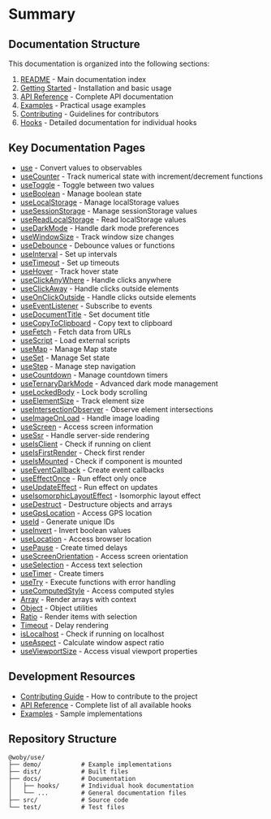 # Summary

## Documentation Structure

This documentation is organized into the following sections:

1. [README](README.md) - Main documentation index
2. [Getting Started](getting-started.md) - Installation and basic usage
3. [API Reference](api-reference.md) - Complete API documentation
4. [Examples](examples.md) - Practical usage examples
5. [Contributing](contributing.md) - Guidelines for contributors
6. [Hooks](hooks/) - Detailed documentation for individual hooks

## Key Documentation Pages

- [use](hooks/use.md) - Convert values to observables
- [useCounter](hooks/useCounter.md) - Track numerical state with increment/decrement functions
- [useToggle](hooks/useToggle.md) - Toggle between two values
- [useBoolean](hooks/useBoolean.md) - Manage boolean state
- [useLocalStorage](hooks/useLocalStorage.md) - Manage localStorage values
- [useSessionStorage](hooks/useSessionStorage.md) - Manage sessionStorage values
- [useReadLocalStorage](hooks/useReadLocalStorage.md) - Read localStorage values
- [useDarkMode](hooks/useDarkMode.md) - Handle dark mode preferences
- [useWindowSize](hooks/useWindowSize.md) - Track window size changes
- [useDebounce](hooks/useDebounce.md) - Debounce values or functions
- [useInterval](hooks/useInterval.md) - Set up intervals
- [useTimeout](hooks/useTimeout.md) - Set up timeouts
- [useHover](hooks/useHover.md) - Track hover state
- [useClickAnyWhere](hooks/useClickAnyWhere.md) - Handle clicks anywhere
- [useClickAway](hooks/useClickAway.md) - Handle clicks outside elements
- [useOnClickOutside](hooks/useOnClickOutside.md) - Handle clicks outside elements
- [useEventListener](hooks/useEventListener.md) - Subscribe to events
- [useDocumentTitle](hooks/useDocumentTitle.md) - Set document title
- [useCopyToClipboard](hooks/useCopyToClipboard.md) - Copy text to clipboard
- [useFetch](hooks/useFetch.md) - Fetch data from URLs
- [useScript](hooks/useScript.md) - Load external scripts
- [useMap](hooks/useMap.md) - Manage Map state
- [useSet](hooks/useSet.md) - Manage Set state
- [useStep](hooks/useStep.md) - Manage step navigation
- [useCountdown](hooks/useCountdown.md) - Manage countdown timers
- [useTernaryDarkMode](hooks/useTernaryDarkMode.md) - Advanced dark mode management
- [useLockedBody](hooks/useLockedBody.md) - Lock body scrolling
- [useElementSize](hooks/useElementSize.md) - Track element size
- [useIntersectionObserver](hooks/useIntersectionObserver.md) - Observe element intersections
- [useImageOnLoad](hooks/useImageOnLoad.md) - Handle image loading
- [useScreen](hooks/useScreen.md) - Access screen information
- [useSsr](hooks/useSsr.md) - Handle server-side rendering
- [useIsClient](hooks/useIsClient.md) - Check if running on client
- [useIsFirstRender](hooks/useIsFirstRender.md) - Check first render
- [useIsMounted](hooks/useIsMounted.md) - Check if component is mounted
- [useEventCallback](hooks/useEventCallback.md) - Create event callbacks
- [useEffectOnce](hooks/useEffectOnce.md) - Run effect only once
- [useUpdateEffect](hooks/useUpdateEffect.md) - Run effect on updates
- [useIsomorphicLayoutEffect](hooks/useIsomorphicLayoutEffect.md) - Isomorphic layout effect
- [useDestruct](hooks/useDestruct.md) - Destructure objects and arrays
- [useGpsLocation](hooks/useGpsLocation.md) - Access GPS location
- [useId](hooks/useId.md) - Generate unique IDs
- [useInvert](hooks/useInvert.md) - Invert boolean values
- [useLocation](hooks/useLocation.md) - Access browser location
- [usePause](hooks/usePause.md) - Create timed delays
- [useScreenOrientation](hooks/useScreenOrientation.md) - Access screen orientation
- [useSelection](hooks/useSelection.md) - Access text selection
- [useTimer](hooks/useTimer.md) - Create timers
- [useTry](hooks/useTry.md) - Execute functions with error handling
- [useComputedStyle](hooks/useComputedStyle.md) - Access computed styles
- [Array](hooks/Array.md) - Render arrays with context
- [Object](hooks/Object.md) - Object utilities
- [Ratio](hooks/Ratio.md) - Render items with selection
- [Timeout](hooks/Timeout.md) - Delay rendering
- [isLocalhost](hooks/isLocalhost.md) - Check if running on localhost
- [useAspect](hooks/useAspect.md) - Calculate window aspect ratio
- [useViewportSize](hooks/useViewportSize.md) - Access visual viewport properties

## Development Resources

- [Contributing Guide](contributing.md) - How to contribute to the project
- [API Reference](api-reference.md) - Complete list of all available hooks
- [Examples](examples.md) - Sample implementations

## Repository Structure

```
@woby/use/
├── demo/           # Example implementations
├── dist/           # Built files
├── docs/           # Documentation
│   ├── hooks/      # Individual hook documentation
│   └── ...         # General documentation files
├── src/            # Source code
└── test/           # Test files
```